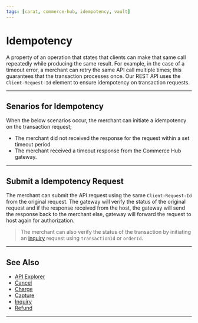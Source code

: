 ```yaml
---
tags: [carat, commerce-hub, idempotency, vault]
---
```



# Idempotency

A property of an operation that states that clients can make that same call repeatedly while producing the same result. For example, in the case of a timeout error, a merchant can retry the same API call multiple times; this guarantees that the transaction processes once. Our REST API uses the `Client-Request-Id` element to ensure idempotency on transaction requests.

---

## Senarios for Idempotency

When the below scenarios occur, the merchant can initiate a idempotency on the transaction request;

- The merchant did not received the response for the request within a set timeout period
- The merchant received a timeout response from the Commerce Hub gateway.

---

## Submit a Idempotency Request

The merchant can submit the API request using the same `Client-Request-Id` from the original request. The gateway will verify the status of the original request and if the response received from the host, the gateway will send the response back to the merchant else, gateway will forward the request to host again for authorization.

<!-- theme : info -->
>The merchant can also verify the status of the transaction by initiating an [inquiry](?path=docs/Resources/API-Documents/Payments/Inquiry.md) request using `transactionId` or `orderId`.

---

## See Also

- [API Explorer](../api/?type=post&path=/payments/v1/charges)
- [Cancel](?path=docs/Resources/API-Documents/Payments/Cancel.md)
- [Charge](?path=docs/Resources/API-Documents/Payments/Charges.md)
- [Capture](?path=docs/Resources/API-Documents/Payments/Capture.md)
- [Inquiry](?path=docs/Resources/API-Documents/Payments/Inquiry.md)
- [Refund](?path=docs/Resources/API-Documents/Payments/Refund.md)

---
